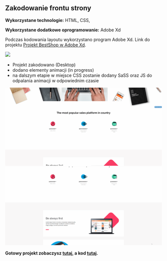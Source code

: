 ## Zakodowanie frontu strony


**Wykorzystane technologie:** HTML, CSS,
<br>

**Wykorzystane dodatkowe oprogramowanie:** Adobe Xd

Podczas kodowania layoutu wykorzystano program Adobe Xd. Link do projektu [Projekt BestShop w Adobe Xd](https://xd.adobe.com/view/31804ad0-5f57-46e0-6edf-a5f54c37078a-47b1/).

![](images/bestshop/bestshop_adobexd_resize3.gif)

- Projekt zakodowano (Desktop)
- dodano elementy animacji (in progress)
- na dalszym etapie w miejsce CSS zostanie dodany SaSS oraz JS do odpalania animacji w odpowiednim czasie


![](images/bestshop/bestshop3_hq2.gif)
![](images/bestshop/bestshop_8.gif)

**Gotowy projekt zobaczysz [tutaj](https://piotrpawlowski7.github.io/Bestshop/), a kod [tutaj](https://github.com/piotrpawlowski7/Bestshop/).**


